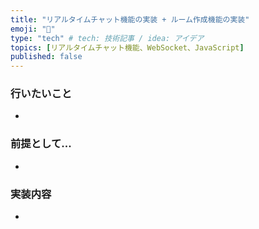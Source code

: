 ```yaml
---
title: "リアルタイムチャット機能の実装 + ルーム作成機能の実装"
emoji: "🐥"
type: "tech" # tech: 技術記事 / idea: アイデア
topics: [リアルタイムチャット機能、WebSocket、JavaScript]
published: false
---
```

### 行いたいこと
- 

### 前提として...
- 

### 実装内容
- 